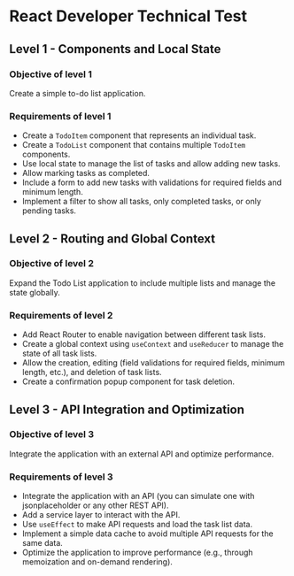 # React Developer Technical Test

## Level 1 - Components and Local State

### Objective of level 1

Create a simple to-do list application.

### Requirements of level 1

- Create a `TodoItem` component that represents an individual task.
- Create a `TodoList` component that contains multiple `TodoItem` components.
- Use local state to manage the list of tasks and allow adding new tasks.
- Allow marking tasks as completed.
- Include a form to add new tasks with validations for required fields and minimum length.
- Implement a filter to show all tasks, only completed tasks, or only pending tasks.

## Level 2 - Routing and Global Context

### Objective of level 2

Expand the Todo List application to include multiple lists and manage the state globally.

### Requirements of level 2

- Add React Router to enable navigation between different task lists.
- Create a global context using `useContext` and `useReducer` to manage the state of all task lists.
- Allow the creation, editing (field validations for required fields, minimum length, etc.), and deletion of task lists.
- Create a confirmation popup component for task deletion.

## Level 3 - API Integration and Optimization

### Objective of level 3

Integrate the application with an external API and optimize performance.

### Requirements of level 3

- Integrate the application with an API (you can simulate one with jsonplaceholder or any other REST API).
- Add a service layer to interact with the API.
- Use `useEffect` to make API requests and load the task list data.
- Implement a simple data cache to avoid multiple API requests for the same data.
- Optimize the application to improve performance (e.g., through memoization and on-demand rendering).
